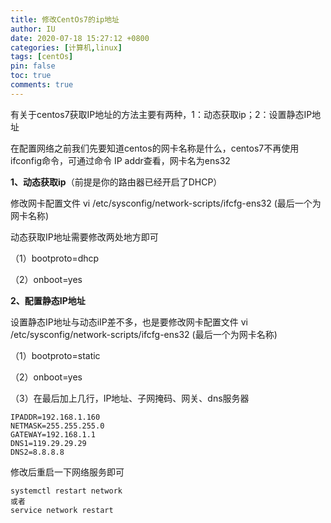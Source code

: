 ```yaml
---
title: 修改CentOs7的ip地址
author: IU
date: 2020-07-18 15:27:12 +0800
categories: [计算机,linux]
tags: [centOs]
pin: false
toc: true
comments: true  
---
```


有关于centos7获取IP地址的方法主要有两种，1：动态获取ip；2：设置静态IP地址

在配置网络之前我们先要知道centos的网卡名称是什么，centos7不再使用ifconfig命令，可通过命令 IP addr查看，网卡名为ens32

**1、动态获取ip**（前提是你的路由器已经开启了DHCP）

修改网卡配置文件 vi /etc/sysconfig/network-scripts/ifcfg-ens32  (最后一个为网卡名称)

动态获取IP地址需要修改两处地方即可

（1）bootproto=dhcp

（2）onboot=yes

**2、配置静态IP地址**

设置静态IP地址与动态iIP差不多，也是要修改网卡配置文件 vi /etc/sysconfig/network-scripts/ifcfg-ens32  (最后一个为网卡名称)

（1）bootproto=static

（2）onboot=yes

（3）在最后加上几行，IP地址、子网掩码、网关、dns服务器

```shell
IPADDR=192.168.1.160
NETMASK=255.255.255.0
GATEWAY=192.168.1.1
DNS1=119.29.29.29
DNS2=8.8.8.8
```

修改后重启一下网络服务即可

```shell
systemctl restart network
或者
service network restart
```
